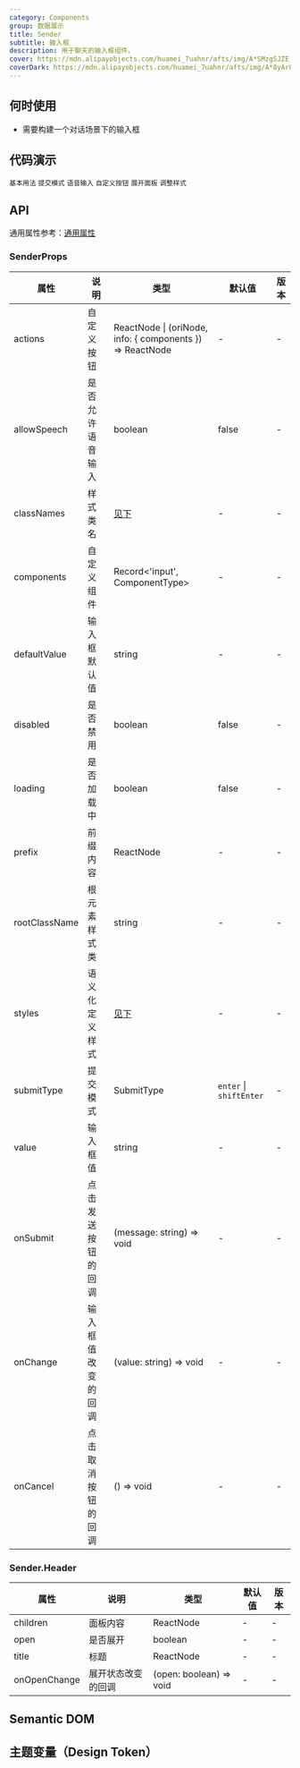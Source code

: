 ```yaml
---
category: Components
group: 数据展示
title: Sender
subtitle: 输入框
description: 用于聊天的输入框组件。
cover: https://mdn.alipayobjects.com/huamei_7uahnr/afts/img/A*SMzgSJZE_AwAAAAAAAAAAAAADrJ8AQ/original
coverDark: https://mdn.alipayobjects.com/huamei_7uahnr/afts/img/A*8yArQ43EGccAAAAAAAAAAAAADrJ8AQ/original
---
```


## 何时使用

- 需要构建一个对话场景下的输入框

## 代码演示

<!-- prettier-ignore -->
<code src="./demo/basic.tsx">基本用法</code>
<code src="./demo/submitType.tsx">提交模式</code>
<code src="./demo/speech.tsx">语音输入</code>
<code src="./demo/actions.tsx">自定义按钮</code>
<code src="./demo/header.tsx">展开面板</code>
<code src="./demo/send-style.tsx">调整样式</code>

## API

通用属性参考：[通用属性](/docs/react/common-props)

### SenderProps

| 属性 | 说明 | 类型 | 默认值 | 版本 |
| --- | --- | --- | --- | --- |
| actions | 自定义按钮 | ReactNode \| (oriNode, info: { components }) => ReactNode | - | - |
| allowSpeech | 是否允许语音输入 | boolean | false | - |
| classNames | 样式类名 | [见下](#semantic-dom) | - | - |
| components | 自定义组件 | Record<'input', ComponentType> | - | - |
| defaultValue | 输入框默认值 | string | - | - |
| disabled | 是否禁用 | boolean | false | - |
| loading | 是否加载中 | boolean | false | - |
| prefix | 前缀内容 | ReactNode | - | - |
| rootClassName | 根元素样式类 | string | - | - |
| styles | 语义化定义样式 | [见下](#semantic-dom) | - | - |
| submitType | 提交模式 | SubmitType | `enter` \| `shiftEnter` | - |
| value | 输入框值 | string | - | - |
| onSubmit | 点击发送按钮的回调 | (message: string) => void | - | - |
| onChange | 输入框值改变的回调 | (value: string) => void | - | - |
| onCancel | 点击取消按钮的回调 | () => void | - | - |

### Sender.Header

| 属性         | 说明               | 类型                    | 默认值 | 版本 |
| ------------ | ------------------ | ----------------------- | ------ | ---- |
| children     | 面板内容           | ReactNode               | -      | -    |
| open         | 是否展开           | boolean                 | -      | -    |
| title        | 标题               | ReactNode               | -      | -    |
| onOpenChange | 展开状态改变的回调 | (open: boolean) => void | -      | -    |

## Semantic DOM

<code src="./demo/_semantic.tsx" simplify="true"></code>

## 主题变量（Design Token）

<ComponentTokenTable component="Sender"></ComponentTokenTable>
